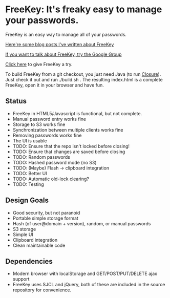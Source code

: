FreeKey: It's freaky easy to manage your passwords.
=======================

FreeKey is an easy way to manage all of your passwords.

[Here're some blog posts I've written about FreeKey](http://reardencode.posterous.com/tag/freekey)

[If you want to talk about FreeKey, try the Google Group](http://groups.google.com/group/freekey-list)

[Click here](http://reardencode.github.com/freekey) to give FreeKey a try.

To build FreeKey from a git checkout, you just need Java (to run [Closure](http://code.google.com/closure/)).  Just check it out and run ./build.sh .  The resulting index.html is a complete FreeKey, open it in your browser and have fun.

Status
------

 - FreeKey in HTML5/Javascript is functional, but not complete.
 - Manual password entry works fine
 - Storage to S3 works fine
 - Synchronization between multiple clients works fine
 - Removing passwords works fine
 - The UI is usable
 - TODO: Ensure that the repo isn't locked before closing!
 - TODO: Ensure that changes are saved before closing
 - TODO: Random passwords
 - TODO: Hashed password mode (no S3)
 - TODO: (Maybe) Flash -> clipboard integration
 - TODO: Better UI
 - TODO: Automatic old-lock clearing?
 - TODO: Testing


Design Goals
------------

 - Good security, but not paranoid
 - Portable simple storage format
 - Hash (of user@domain + version), random, or manual passwords
 - S3 storage
 - Simple UI
 - Clipboard integration
 - Clean maintainable code


Dependencies
------------

 - Modern browser with localStorage and GET/POST/PUT/DELETE ajax support
 - FreeKey uses SJCL and jQuery, both of these are included in the source
 repository for convenience.
